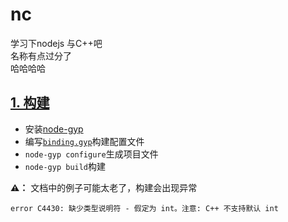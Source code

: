 # nc  

学习下nodejs 与C++吧  
名称有点过分了  
哈哈哈哈

## [1. 构建](http://nodejs.cn/api/addons.html#addons_building)  

- 安装[node-gyp](https://github.com/nodejs/node-gyp#installation)  
- 编写[`binding.gyp`](https://github.com/nodejs/node-gyp#the-bindinggyp-file)构建配置文件  
- `node-gyp configure`生成项目文件  
- `node-gyp build`构建  

**⚠：** 文档中的例子可能太老了，构建会出现异常  

```log
error C4430: 缺少类型说明符 - 假定为 int。注意: C++ 不支持默认 int
```
